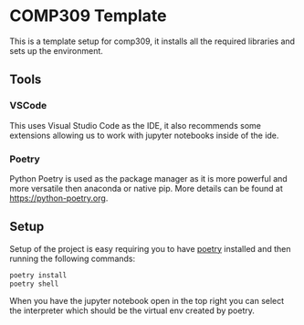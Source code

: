 # COMP309 Template
This is a template setup for comp309, it installs all the required libraries and sets up the environment.


## Tools
### VSCode
This uses Visual Studio Code as the IDE, it also recommends some extensions allowing us to work with jupyter notebooks inside of the ide.

### Poetry
Python Poetry is used as the package manager as it is more powerful and more versatile then anaconda or native pip. More details can be found at https://python-poetry.org.

## Setup
Setup of the project is easy requiring you to have [poetry](https://python-poetry.org) installed and then running the following commands:

```bash
poetry install
poetry shell
```

When you have the jupyter notebook open in the top right you can select the interpreter which should be the virtual env created by poetry.